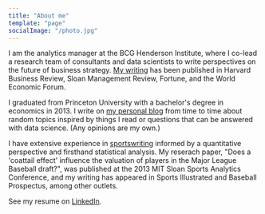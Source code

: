 ```yaml
---
title: "About me"
template: "page"
socialImage: "/photo.jpg"
---
```


I am the analytics manager at the BCG Henderson Institute, where I co-lead a research team of consultants and data scientists to write perspectives on the future of business strategy. [My writing](/pages/business-strategy/) has been published in Harvard Business Review, Sloan Management Review, Fortune, and the World Economic Forum. 

I graduated from Princeton University with a bachelor's degree in economics in 2013. I write on [my personal blog](/) from time to time about random topics inspired by things I read or questions that can be answered with data science. (Any opinions are my own.)

I have extensive experience in [sportswriting](/pages/sports) informed by a quantitative perspective and firsthand statistical analysis. My reserach paper, "Does a 'coattail effect' influence the valuation of players in the Major League Baseball draft?", was published at the 2013 MIT Sloan Sports Analytics Conference, and my writing has appeared in Sports Illustrated and Baseball Prospectus, among other outlets. 

See my resume on [LinkedIn](https://www.linkedin.com/in/kevin-whitaker-2bb9ab66).